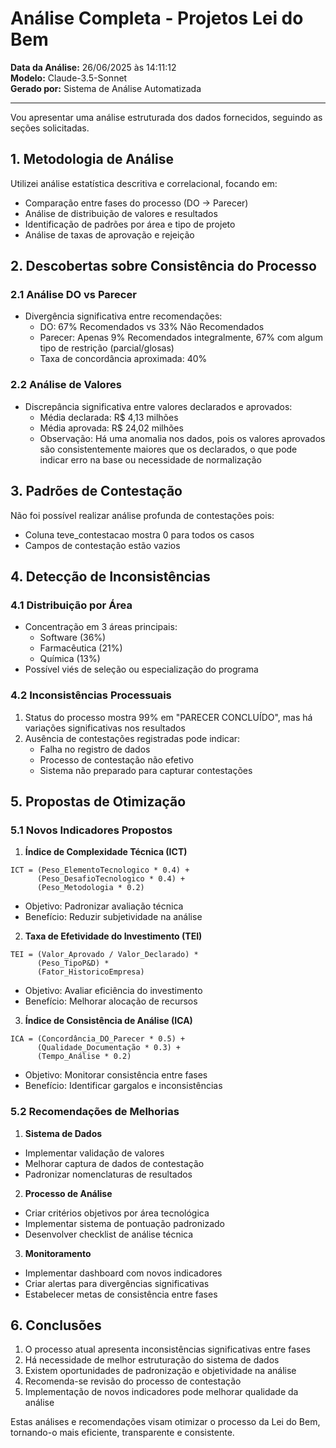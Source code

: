 # Análise Completa - Projetos Lei do Bem

**Data da Análise:** 26/06/2025 às 14:11:12  
**Modelo:** Claude-3.5-Sonnet  
**Gerado por:** Sistema de Análise Automatizada  

---

Vou apresentar uma análise estruturada dos dados fornecidos, seguindo as seções solicitadas.

## 1. Metodologia de Análise

Utilizei análise estatística descritiva e correlacional, focando em:
- Comparação entre fases do processo (DO → Parecer)
- Análise de distribuição de valores e resultados
- Identificação de padrões por área e tipo de projeto
- Análise de taxas de aprovação e rejeição

## 2. Descobertas sobre Consistência do Processo

### 2.1 Análise DO vs Parecer
- Divergência significativa entre recomendações:
  * DO: 67% Recomendados vs 33% Não Recomendados
  * Parecer: Apenas 9% Recomendados integralmente, 67% com algum tipo de restrição (parcial/glosas)
  * Taxa de concordância aproximada: 40%

### 2.2 Análise de Valores
- Discrepância significativa entre valores declarados e aprovados:
  * Média declarada: R$ 4,13 milhões
  * Média aprovada: R$ 24,02 milhões
  * Observação: Há uma anomalia nos dados, pois os valores aprovados são consistentemente maiores que os declarados, o que pode indicar erro na base ou necessidade de normalização

## 3. Padrões de Contestação

Não foi possível realizar análise profunda de contestações pois:
- Coluna teve_contestacao mostra 0 para todos os casos
- Campos de contestação estão vazios

## 4. Detecção de Inconsistências

### 4.1 Distribuição por Área
- Concentração em 3 áreas principais:
  * Software (36%)
  * Farmacêutica (21%)
  * Química (13%)
- Possível viés de seleção ou especialização do programa

### 4.2 Inconsistências Processuais
1. Status do processo mostra 99% em "PARECER CONCLUÍDO", mas há variações significativas nos resultados
2. Ausência de contestações registradas pode indicar:
   - Falha no registro de dados
   - Processo de contestação não efetivo
   - Sistema não preparado para capturar contestações

## 5. Propostas de Otimização

### 5.1 Novos Indicadores Propostos

1. **Índice de Complexidade Técnica (ICT)**
```
ICT = (Peso_ElementoTecnologico * 0.4) + 
      (Peso_DesafioTecnologico * 0.4) + 
      (Peso_Metodologia * 0.2)
```
- Objetivo: Padronizar avaliação técnica
- Benefício: Reduzir subjetividade na análise

2. **Taxa de Efetividade do Investimento (TEI)**
```
TEI = (Valor_Aprovado / Valor_Declarado) * 
      (Peso_TipoP&D) * 
      (Fator_HistoricoEmpresa)
```
- Objetivo: Avaliar eficiência do investimento
- Benefício: Melhorar alocação de recursos

3. **Índice de Consistência de Análise (ICA)**
```
ICA = (Concordância_DO_Parecer * 0.5) + 
      (Qualidade_Documentação * 0.3) + 
      (Tempo_Análise * 0.2)
```
- Objetivo: Monitorar consistência entre fases
- Benefício: Identificar gargalos e inconsistências

### 5.2 Recomendações de Melhorias

1. **Sistema de Dados**
- Implementar validação de valores
- Melhorar captura de dados de contestação
- Padronizar nomenclaturas de resultados

2. **Processo de Análise**
- Criar critérios objetivos por área tecnológica
- Implementar sistema de pontuação padronizado
- Desenvolver checklist de análise técnica

3. **Monitoramento**
- Implementar dashboard com novos indicadores
- Criar alertas para divergências significativas
- Estabelecer metas de consistência entre fases

## 6. Conclusões

1. O processo atual apresenta inconsistências significativas entre fases
2. Há necessidade de melhor estruturação do sistema de dados
3. Existem oportunidades de padronização e objetividade na análise
4. Recomenda-se revisão do processo de contestação
5. Implementação de novos indicadores pode melhorar qualidade da análise

Estas análises e recomendações visam otimizar o processo da Lei do Bem, tornando-o mais eficiente, transparente e consistente.